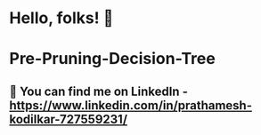 # Hello, folks! :wave:

# Pre-Pruning-Decision-Tree

## :heartbeat: You can find me on LinkedIn - https://www.linkedin.com/in/prathamesh-kodilkar-727559231/
